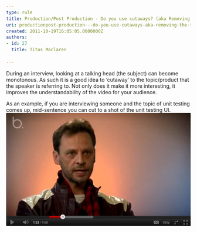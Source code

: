 ```yaml
---
type: rule
title: Production/Post Production - Do you use cutaways? (aka Removing the talking head)
uri: productionpost-production---do-you-use-cutaways-aka-removing-the-talking-head
created: 2011-10-19T16:05:05.0000000Z
authors:
- id: 27
  title: Titus Maclaren

---
```


During an interview, looking at a talking head (the subject) can become monotonous. As such it is a good idea to ‘cutaway’ to the topic/product that the speaker is referring to. Not only does it make it more interesting, it improves the understandability of the video for your audience.
 
As an example, if you are interviewing someone and the topic of unit testing comes up, mid-sentence you can cut to a shot of the unit testing UI.
![ Bad example – Looking at a talking head for 30 mins is boring![Cutaways  Bad example](cutaways-good-example.jpg)](cutaways-bad-example.jpg)
